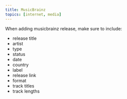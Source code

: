 ```yaml
---
title: MusicBrainz
topics: [internet, media]
---
```


When adding musicbrainz release, make sure to include:

- release title
- artist
- type
- status
- date
- country
- label
- release link
- format
- track titles
- track lengths
